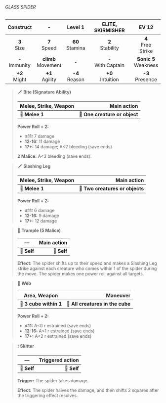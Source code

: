 ###### GLASS SPIDER

|     Construct     |           -           |      Level 1      |   ELITE, SKIRMISHER   |          EV 12          |
|:-----------------:|:---------------------:|:-----------------:|:---------------------:|:-----------------------:|
|   **3**<br>Size   |    **7**<br>Speed     | **60**<br>Stamina |  **2**<br>Stability   |  **4**<br>Free Strike   |
| **-**<br>Immunity | **climb**<br>Movement |         -         | **-**<br>With Captain | **Sonic 5**<br>Weakness |
|  **+2**<br>Might  |   **+1**<br>Agility   | **-4**<br>Reason  |  **+0**<br>Intuition  |   **-3**<br>Presence    |

> 🗡 **Bite (Signature Ability)**
> 
> | **Melee, Strike, Weapon** |               **Main action** |
> | ------------------------- | -----------------------------:|
> | **📏 Melee 1**            | **🎯 One creature or object** |
> 
> **Power Roll + 2:**
> 
> - **≤11:** 7 damage
> - **12-16:** 11 damage
> - **17+:** 14 damage; A<2 bleeding (save ends)
> 
> **2 Malice:** A<3 bleeding (save ends).

> 🗡 **Slashing Leg**
> 
> | **Melee, Strike, Weapon** |                 **Main action** |
> | ------------------------- | -------------------------------:|
> | **📏 Melee 1**            | **🎯 Two creatures or objects** |
> 
> **Power Roll + 2:**
> 
> - **≤11:** 6 damage
> - **12-16:** 9 damage
> - **17+:** 12 damage

> 👤 **Trample (5 Malice)**
> 
> | **—**       | **Main action** |
> | ----------- | ---------------:|
> | **📏 Self** |     **🎯 Self** |
> 
> **Effect:** The spider shifts up to their speed and makes a Slashing Leg strike against each creature who comes within 1 of the spider during the move. The spider makes one power roll against all targets.

> 🔳 **Web**
> 
> | **Area, Weapon**       |                     **Maneuver** |
> | ---------------------- | --------------------------------:|
> | **📏 3 cube within 1** | **🎯 All creatures in the cube** |
> 
> **Power Roll + 2:**
> 
> - **≤11:** A<0 r estrained (save ends)
> - **12-16:** A<1 r estrained (save ends)
> - **17+:** A<2 r estrained (save ends)

> ❗️ **Skitter**
> 
> | **—**       | **Triggered action** |
> | ----------- | --------------------:|
> | **📏 Self** |          **🎯 Self** |
> 
> **Trigger:** The spider takes damage.
> 
> **Effect:** The spider halves the damage, and then shifts 2 squares after the triggering effect resolves.
